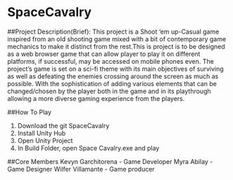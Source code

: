 # SpaceCavalry

##Project Description(Brief): This project is a Shoot ‘em up-Casual game inspired from an old shooting game mixed with a bit of contemporary game mechanics to make it distinct from the rest.This is project is to be designed as a web browser game that can allow player to play it on different platforms, if successful, may be accessed on mobile phones even. The project’s game is set on a sci-fi theme with its main objectives of surviving as well as defeating the enemies crossing around the screen as much as possible. With the sophistication of adding various elements that can be changed/chosen by the player both in the game and in its playthrough allowing a more diverse gaming experience from the players.

##How To Play
1. Download the git SpaceCavalry
2. Install Unity Hub
3. Open Unity Project
4. In Build Folder, open Space Cavalry.exe and play


##Core Members
Kevyn Garchitorena - Game Developer
Myra Abilay - Game Designer
Wilfer Villamante - Game producer
